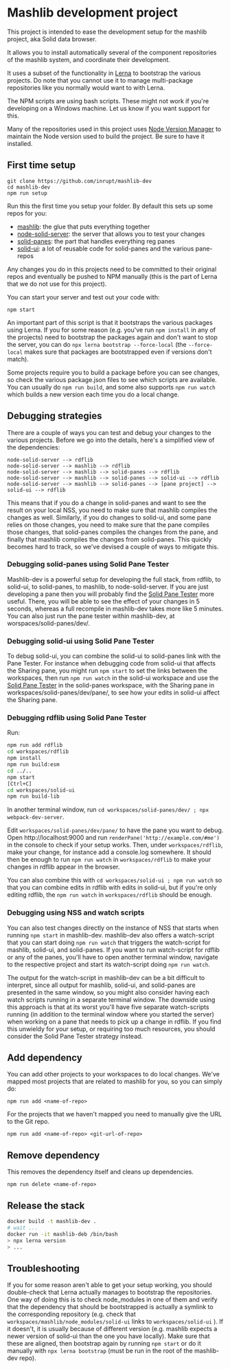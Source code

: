 # Mashlib development project

This project is intended to ease the development setup for the mashlib project, aka Solid data browser.

It allows you to install automatically several of the component repositories of the mashlib system, and coordinate their development.

It uses a subset of the functionality in [Lerna](https://lerna.js.org/) to bootstrap the various projects. Do note that you cannot use it to manage multi-package repositories like you normally would want to with Lerna.

The NPM scripts are using bash scripts. These might not work if you're developing on a Windows machine. Let us know if you want support for this.

Many of the repositories used in this project uses [Node Version Manager](https://github.com/nvm-sh/nvm) to maintain the Node version used to build the project. Be sure to have it installed.

## First time setup

```
git clone https://github.com/inrupt/mashlib-dev
cd mashlib-dev
npm run setup
``` 

Run this the first time you setup your folder. By default this sets up some repos for you:

- [mashlib](https://github.com/solid/mashlib/): the glue that puts everything together
- [node-solid-server](https://github.com/solid/node-solid-server): the server that allows you to test your changes
- [solid-panes](https://github.com/solid/solid-panes): the part that handles everything reg panes
- [solid-ui](https://github.com/solid/solid-ui): a lot of reusable code for solid-panes and the various pane-repos 

Any changes you do in this projects need to be committed to their original repos and eventually be pushed to NPM manually (this is the part of Lerna that we do not use for this project).

You can start your server and test out your code with:

```
npm start
```

An important part of this script is that it bootstraps the various packages using Lerna. If you for some reason (e.g. you've run `npm install` in any of the projects) need to bootstrap the packages again and don't want to stop the server, you can do `npx lerna bootstrap --force-local` (the `--force-local` makes sure that packages are bootstrapped even if versions don't match).

Some projects require you to build a package before you can see changes, so check the various package.json files to see which scripts are available. You can usually do `npm run build`, and some also supports `npm run watch` which builds a new version each time you do a local change.

## Debugging strategies

There are a couple of ways you can test and debug your changes to the various projects. Before we go into the details, here's a simplified view of the dependencies:

```
node-solid-server --> rdflib
node-solid-server --> mashlib --> rdflib
node-solid-server --> mashlib --> solid-panes --> rdflib
node-solid-server --> mashlib --> solid-panes --> solid-ui --> rdflib
node-solid-server --> mashlib --> solid-panes --> [pane project] --> solid-ui --> rdflib
```

This means that if you do a change in solid-panes and want to see the result on your local NSS, you need to make sure that mashlib compiles the changes as well. Similarly, if you do changes to solid-ui, and some pane relies on those changes, you need to make sure that the pane compiles those changes, that solid-panes compiles the changes from the pane, and finally that mashlib compiles the changes from solid-panes. This quickly becomes hard to track, so we've devised a couple of ways to mitigate this.

### Debugging solid-panes using Solid Pane Tester

Mashlib-dev is a powerful setup for developing the full stack, from rdflib, to solid-ui, to solid-panes, to mashlib, to node-solid-server. If you are just developing a pane then you will probably find the [Solid Pane Tester](https://github.com/solid/solid-panes#development) more useful. There, you will be able to see the effect of your changes in 5 seconds, whereas a full recompile in mashlib-dev takes more like 5 minutes. You can also just run the pane tester within mashlib-dev, at worspaces/solid-panes/dev/.

### Debugging solid-ui using Solid Pane Tester

To debug solid-ui, you can combine the solid-ui to solid-panes link with the Pane Tester. For instance when debugging code from solid-ui that affects the Sharing pane, you might run `npm start` to set the links between the workspaces, then run `npm run watch` in the solid-ui workspace and use the [Solid Pane Tester](https://github.com/solid/solid-panes#development) in the solid-panes workspace, with the Sharing pane in workspaces/solid-panes/dev/pane/, to see how your edits in solid-ui affect the Sharing pane.

### Debugging rdflib using Solid Pane Tester
Run:
```sh
npm run add rdflib
cd workspaces/rdflib
npm install
npm run build:esm
cd ../..
npm start
[Ctrl+C]
cd workspaces/solid-ui
npm run build-lib
```

In another terminal window, run `cd workspaces/solid-panes/dev/ ; npx webpack-dev-server`.

Edit `workspaces/solid-panes/dev/pane/` to have the pane you want to debug.
Open http://localhost:9000 and run `renderPane('http://example.com/#me')` in the console to check
if your setup works.
Then, under `workspaces/rdflib`, make your change, for instance add a console.log somewhere. It
should then be enough to run `npm run watch` in `workspaces/rdflib` to make your changes in
rdflib appear in the browser.

You can also combine this with `cd workspaces/solid-ui ; npm run watch` so that you can combine
edits in rdflib with edits in solid-ui, but if you're only editing rdflib, the
`npm run watch` in `workspaces/rdflib` should be enough.

### Debugging using NSS and watch scripts

You can also test changes directly on the instance of NSS that starts when running `npm start` in mashlib-dev. mashlib-dev also offers a watch-script that you can start doing `npm run watch` that triggers the watch-script for mashlib, solid-ui, and solid-panes. If you want to run watch-script for rdflib or any of the panes, you'll have to open another terminal window, navigate to the respective project and start its watch-script doing `npm run watch`.

The output for the watch-script in mashlib-dev can be a bit difficult to interpret, since all output for mashlib, solid-ui, and solid-panes are presented in the same window, so you might also consider having each watch scripts running in a separate terminal window. The downside using this approach is that at its worst you'll have five separate watch-scripts running (in addition to the terminal window where you started the server) when working on a pane that needs to pick up a change in rdflib. If you find this unwieldy for your setup, or requiring too much resources, you should consider the Solid Pane Tester strategy instead.

## Add dependency

You can add other projects to your workspaces to do local changes. We've mapped most projects that are related to mashlib for you, so you can simply do:

```
npm run add <name-of-repo>
```

For the projects that we haven't mapped you need to manually give the URL to the Git repo.

```
npm run add <name-of-repo> <git-url-of-repo>
```

## Remove dependency

This removes the dependency itself and cleans up dependencies.

```
npm run delete <name-of-repo>
```

## Release the stack
```sh
docker build -t mashlib-dev .
# wait ...
docker run -it mashlib-deb /bin/bash
> npx lerna version
> ...
```

## Troubleshooting

If you for some reason aren't able to get your setup working, you should double-check that Lerna actually manages to bootstrap the repositories. One way of doing this is to check node_modules in one of them and verify that the dependency that should be bootstrapped is actually a symlink to the corresponding repository (e.g. check that `workspaces/mashlib/node_modules/solid-ui` links to `workspaces/solid-ui` ). If it doesn't, it is usually because of different version (e.g. mashlib expects a newer version of solid-ui than the one you have locally). Make sure that these are aligned, then bootstrap again by running `npm start` or do it manually with `npx lerna bootstrap` (must be run in the root of the mashlib-dev repo).
